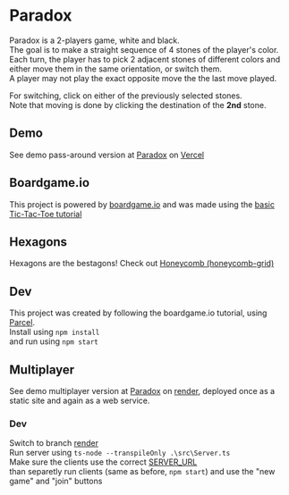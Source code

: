 # Paradox
Paradox is a 2-players game, white and black.\
The goal is to make a straight sequence of 4 stones of the player's color.\
Each turn, the player has to pick 2 adjacent stones of different colors and either move them in the same orientation, or switch them.\
A player may not play the exact opposite move the the last move played.

For switching, click on either of the previously selected stones.\
Note that moving is done by clicking the destination of the <b>2nd</b> stone.

## Demo
See demo pass-around version at [Paradox](https://paradox-bgio.vercel.app/) on [Vercel](https://vercel.com/)
## Boardgame.io
This project is powered by [boardgame.io](https://boardgame.io/) and was made using the [basic Tic-Tac-Toe tutorial](https://boardgame.io/documentation/#/tutorial)

## Hexagons
Hexagons are the bestagons! Check out [Honeycomb (honeycomb-grid)](https://abbekeultjes.nl/honeycomb/)

## Dev
This project was created by following the boardgame.io tutorial, using [Parcel](https://parceljs.org/).\
Install using ```npm install```\
and run using ```npm start```


## Multiplayer
See demo multiplayer version at [Paradox](https://paradox-game.onrender.com/) on [render](https://render.com/), deployed once as a static site and again as a web service.

### Dev
Switch to branch [render](https://github.com/LiorKovalio/paradox/tree/render)\
Run server using ```ts-node --transpileOnly .\src\Server.ts```\
Make sure the clients use the correct [SERVER_URL](src/App.ts#L30)\
than separetly run clients (same as before, ```npm start```) and use the "new game" and "join" buttons
